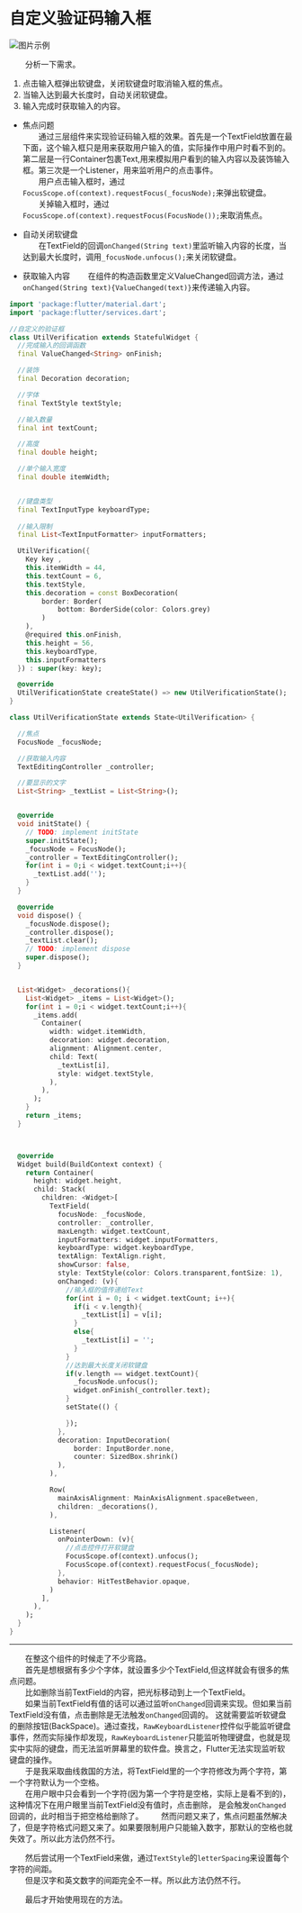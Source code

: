 # 自定义验证码输入框

![图片示例](https://github.com/gneL1/Flutter-/blob/master/%E8%87%AA%E5%B7%B1%E5%81%9A%E7%9A%84%E7%BB%84%E4%BB%B6/photos/UtilVerification/verification_01.gif)

&emsp;&emsp;分析一下需求。
1. 点击输入框弹出软键盘，关闭软键盘时取消输入框的焦点。
2. 当输入达到最大长度时，自动关闭软键盘。
3. 输入完成时获取输入的内容。

* 焦点问题  
&emsp;&emsp;通过三层组件来实现验证码输入框的效果。首先是一个TextField放置在最下面，这个输入框只是用来获取用户输入的值，实际操作中用户时看不到的。
第二层是一行Container包裹Text,用来模拟用户看到的输入内容以及装饰输入框。第三次是一个Listener，用来监听用户的点击事件。  
&emsp;&emsp;用户点击输入框时，通过```FocusScope.of(context).requestFocus(_focusNode);```来弹出软键盘。  
&emsp;&emsp;关掉输入框时，通过```FocusScope.of(context).requestFocus(FocusNode());```来取消焦点。

* 自动关闭软键盘  
&emsp;&emsp;在TextField的回调```onChanged(String text)```里监听输入内容的长度，当达到最大长度时，调用```_focusNode.unfocus();```来关闭软键盘。

* 获取输入内容
&emsp;&emsp;在组件的构造函数里定义ValueChanged<T>回调方法，通过```onChanged(String text){ValueChanged(text)}```来传递输入内容。

```dart
import 'package:flutter/material.dart';
import 'package:flutter/services.dart';

//自定义的验证框
class UtilVerification extends StatefulWidget {
  //完成输入的回调函数
  final ValueChanged<String> onFinish;

  //装饰
  final Decoration decoration;

  //字体
  final TextStyle textStyle;

  //输入数量
  final int textCount;

  //高度
  final double height;

  //单个输入宽度
  final double itemWidth;


  //键盘类型
  final TextInputType keyboardType;
  
  //输入限制
  final List<TextInputFormatter> inputFormatters;

  UtilVerification({
    Key key ,
    this.itemWidth = 44,
    this.textCount = 6,
    this.textStyle,
    this.decoration = const BoxDecoration(
        border: Border(
            bottom: BorderSide(color: Colors.grey)
        )
    ),
    @required this.onFinish,
    this.height = 56,
    this.keyboardType,
    this.inputFormatters
  }) : super(key: key);

  @override
  UtilVerificationState createState() => new UtilVerificationState();
}

class UtilVerificationState extends State<UtilVerification> {

  //焦点
  FocusNode _focusNode;

  //获取输入内容
  TextEditingController _controller;

  //要显示的文字
  List<String> _textList = List<String>();


  @override
  void initState() {
    // TODO: implement initState
    super.initState();
    _focusNode = FocusNode();
    _controller = TextEditingController();
    for(int i = 0;i < widget.textCount;i++){
      _textList.add('');
    }
  }

  @override
  void dispose() {
    _focusNode.dispose();
    _controller.dispose();
    _textList.clear();
    // TODO: implement dispose
    super.dispose();
  }


  List<Widget> _decorations(){
    List<Widget> _items = List<Widget>();
    for(int i = 0;i < widget.textCount;i++){
      _items.add(
        Container(
          width: widget.itemWidth,
          decoration: widget.decoration,
          alignment: Alignment.center,
          child: Text(
            _textList[i],
            style: widget.textStyle,
          ),
        ),
      );
    }
    return _items;
  }



  @override
  Widget build(BuildContext context) {
    return Container(
      height: widget.height,
      child: Stack(
        children: <Widget>[
          TextField(
            focusNode: _focusNode,
            controller: _controller,
            maxLength: widget.textCount,
            inputFormatters: widget.inputFormatters,
            keyboardType: widget.keyboardType,
            textAlign: TextAlign.right,
            showCursor: false,
            style: TextStyle(color: Colors.transparent,fontSize: 1),
            onChanged: (v){
              //输入框的值传递给Text
              for(int i = 0; i < widget.textCount; i++){
                if(i < v.length){
                  _textList[i] = v[i];
                }
                else{
                  _textList[i] = '';
                }
              }
              //达到最大长度关闭软键盘
              if(v.length == widget.textCount){
                _focusNode.unfocus();
                widget.onFinish(_controller.text);
              }
              setState(() {

              });
            },
            decoration: InputDecoration(
                border: InputBorder.none,
                counter: SizedBox.shrink()
            ),
          ),

          Row(
            mainAxisAlignment: MainAxisAlignment.spaceBetween,
            children: _decorations(),
          ),

          Listener(
            onPointerDown: (v){
              //点击控件打开软键盘
              FocusScope.of(context).unfocus();
              FocusScope.of(context).requestFocus(_focusNode);
            },
            behavior: HitTestBehavior.opaque,
          )
        ],
      ),
    );
  }
}
```

***

&emsp;&emsp;在整这个组件的时候走了不少弯路。  
&emsp;&emsp;首先是想根据有多少个字体，就设置多少个TextField,但这样就会有很多的焦点问题。  
&emsp;&emsp;比如删除当前TextField的内容，把光标移动到上一个TextField。  
&emsp;&emsp;如果当前TextField有值的话可以通过监听```onChanged```回调来实现。但如果当前TextField没有值，点击删除是无法触发```onChanged```回调的。
这就需要监听软键盘的删除按钮(BackSpace)。通过查找，```RawKeyboardListener```控件似乎能监听键盘事件，然而实际操作却发现，```RawKeyboardListener```只能监听物理键盘，也就是现实中实际的键盘，而无法监听屏幕里的软件盘。换言之，Flutter无法实现监听软键盘的操作。  
&emsp;&emsp;于是我采取曲线救国的方法，将TextField里的一个字符修改为两个字符，第一个字符默认为一个空格。  
&emsp;&emsp;在用户眼中只会看到一个字符(因为第一个字符是空格，实际上是看不到的)，这种情况下在用户眼里当前TextField没有值时，点击删除，
是会触发```onChanged```回调的，此时相当于把空格给删除了。
&emsp;&emsp;然而问题又来了，焦点问题虽然解决了，但是字符格式问题又来了。如果要限制用户只能输入数字，那默认的空格也就失效了。所以此方法仍然不行。

&emsp;&emsp;然后尝试用一个TextField来做，通过```TextStyle```的```letterSpacing```来设置每个字符的间距。  
&emsp;&emsp;但是汉字和英文数字的间距完全不一样。所以此方法仍然不行。  

&emsp;&emsp;最后才开始使用现在的方法。

